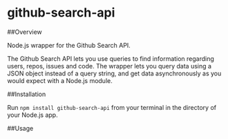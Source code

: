 github-search-api
=================

##Overview

Node.js wrapper for the Github Search API. 

The Github Search API lets you use queries to find information regarding users, repos, issues and code. The wrapper lets you query data using a JSON object instead of a query string, and get data asynchronously as you would expect with a Node.js module.

##Installation

Run `npm install github-search-api` from your terminal in the directory of your Node.js app.

##Usage